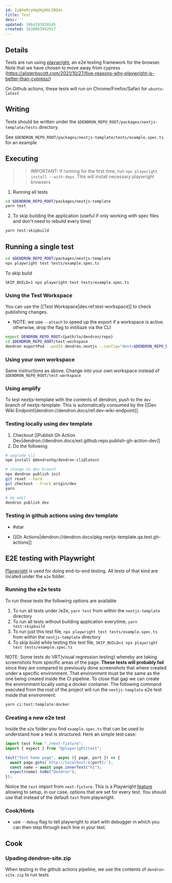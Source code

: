 ```yaml
---
id: IyBXeRrpHqUKg8OL5BQ4n
title: Test
desc: ''
updated: 1664193910145
created: 1638063942917
---
```


## Details
Tests are run using [playwright](https://playwright.dev/docs/intro), an e2e testing framework for the browser. Note that we have chosen to move away from cypress (https://alisterbscott.com/2021/10/27/five-reasons-why-playwright-is-better-than-cypress/)

On Github actions, these tests will run on Chrome/Firefox/Safari for `ubuntu-latest`

## Writing
Tests should be written under the `$DENDRON_REPO_ROOT/packages/nextjs-template/tests` directory. 

See `$DENDRON_REPO_ROOT/packages/nextjs-template/tests/example.spec.ts` for an example

## Executing
>>IMPORTANT: If running for the first time, run `npx playwright install --with-deps`. This will install necessary playwright browsers

1. Running all tests
```sh
cd $DENDRON_REPO_ROOT/packages/nextjs-template
yarn test
```
2. To skip building the application (useful if only working with spec files and don't need to rebuild every time)
```sh
yarn test:skipbuild
```

## Running a single test
```sh
cd $DENDRON_REPO_ROOT/packages/nextjs-template
npx playwright test tests/example.spec.ts
```
To skip build
```
SKIP_BUILD=1 npx playwright test tests/example.spec.ts
```

### Using the Test Workspace

You can use the [[Test Workspace|dev.ref.test-workspace]] to check publishing changes.

- NOTE: we use `--attach` to speed up the export if a workspace is active. otherwise, drop the flag to initiliaze via the CLI
```sh
export DENDRON_REPO_ROOT={path/to/dendron/repo}
cd $DENDRON_REPO_ROOT/test-workspace
dendron exportPod --podId dendron.nextjs --config="dest=$DENDRON_REPO_ROOT/packages/nextjs-template" --attach
```

### Using your own workspace

Same instructions as above. Change into your own workspace instead of `$DENDRON_REPO_ROOT/test-workspace`

### Using amplify

To test nextjs-template with the contents of dendron, push to the `dev` branch of nextjs-template. This is automatically consumed by the
[[Dev Wiki Endpoint|dendron://dendron.docs/ref.dev-wiki-endpoint]]. 

### Testing locally using dev template
1. Checkout [[Publish Gh Action Dev|dendron://dendron.docs/ext.github.repo.publish-gh-action-dev]]
1. Do the following

```sh
# upgrade cli
npm install @dendronhq/dendron-cli@latest

# change to dev branch
npx dendron publish init
git reset --hard
git checkout --track origin/dev
yarn

# do edit
dendron publish dev
```

### Testing in github actions using dev template
- #star

- [[Gh Actions|dendron://dendron.docs/pkg.nextjs-template.qa.test.gh-actions]]

## E2E testing with Playwright

[Playwright](https://playwright.dev/) is used for doing end-to-end testing. All tests of that kind are located under the `e2e` folder.

### Running the e2e tests

To run these tests the following options are available

1. To run all tests under /e2e, `yarn test` from within the `nextjs-template` directory
2. To run all tests without building application everytime, `yarn test:skipbuild`
3. To run just this test file, `npx playwright test tests/example.spec.ts` from within the `nextjs-template` directory
4. To skip build while testing this test file, `SKIP_BUILD=1 npx playwright test tests/example.spec.ts`

NOTE: Some tests do VRT(visual regression testing) whereby are taking screenshots from specific areas of the page. **These tests will probably fail**  since they are compared to previously done screenshots that where created under a specific environment. That environment must be the same as the one being created inside the CI pipeline. To close that gap we can create the environment locally using a docker container. The following command executed from the root of the project will run the `nextjs-template` e2e test inside that environment:

```bash
yarn ci:test:template:docker
```

### Creating a new e2e test

Inside the `e2e` folder you find `example.spec.ts` that can be used to understand how a test is structured. Here an simple test case:

```typescript
import test from "./next-fixture";
import { expect } from "@playwright/test";

test("Test home page", async ({ page, port }) => {
  await page.goto(`http://localhost:${port}/`);
  const name = await page.innerText("h1");
  expect(name).toBe("Dendron");
});
```

Notice the `test` import from `next-fixture`. This is a Playwright [feature](https://playwright.dev/docs/test-fixtures#fixtures-options) allowing to setup, in our case, options that are set for every test. You should use that instead of the default `test` from playwright.

### Cook/Hints

- use `--debug` flag to tell playwright to start with debugger in which you can then step through each line in your test.

## Cook

### Upading dendron-site.zip

When testing in the github actions pipeline, we use the contents of `dendron-site.zip` to run tests
